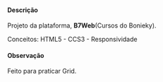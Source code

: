 #### Descrição

Projeto da plataforma, **B7Web**(Cursos do Bonieky). 

Conceitos: HTML5 - CCS3 - Responsividade



#### Observação

Feito para praticar Grid.

